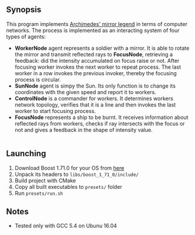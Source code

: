 
## Synopsis
This program implements [Archimedes' mirror legend](http://www.unmuseum.org/burning_mirror.htm) in terms of computer networks.
The process is implemented as an interacting system of four types of agents:
* **WorkerNode** agent represents a soldier with a mirror. It is able to rotate the mirror
 and transmit reflected rays to **FocusNode**, retrieving a feedback: did the intensity
 accumulated on focus raise or not. After focusing worker invokes the next worker to repeat
 process. The last worker in a row invokes the previous invoker, thereby the focusing
 process is circular.
* **SunNode** agent is simpy the Sun. Its only function is to change its coordinates
with the given speed and report it to workers.
* **ControlNode** is a commander for workers. It determines workers network topology,
verifies that it is a line and then invokes the last worker to start focusing process.
* **FocusNode** represents a ship to be burnt. It receives information about reflected rays
from workers, checks if ray intersects with the focus or not and gives a feedback in the
shape of intensity value.

<img src="http://www.unmuseum.org/burning_mirror_demo.jpg" alt=""/>

## Launching
1. Download Boost 1.71.0 for your OS from [here](https://www.boost.org/users/history/version_1_71_0.html)
2. Unpack its headers to `libs/boost_1_71_0/include/`
3. Build project with CMake
4. Copy all built executables to `presets/` folder
5. Run `presets/run.sh`

## Notes
* Tested only with GCC 5.4 on Ubunu 16.04
